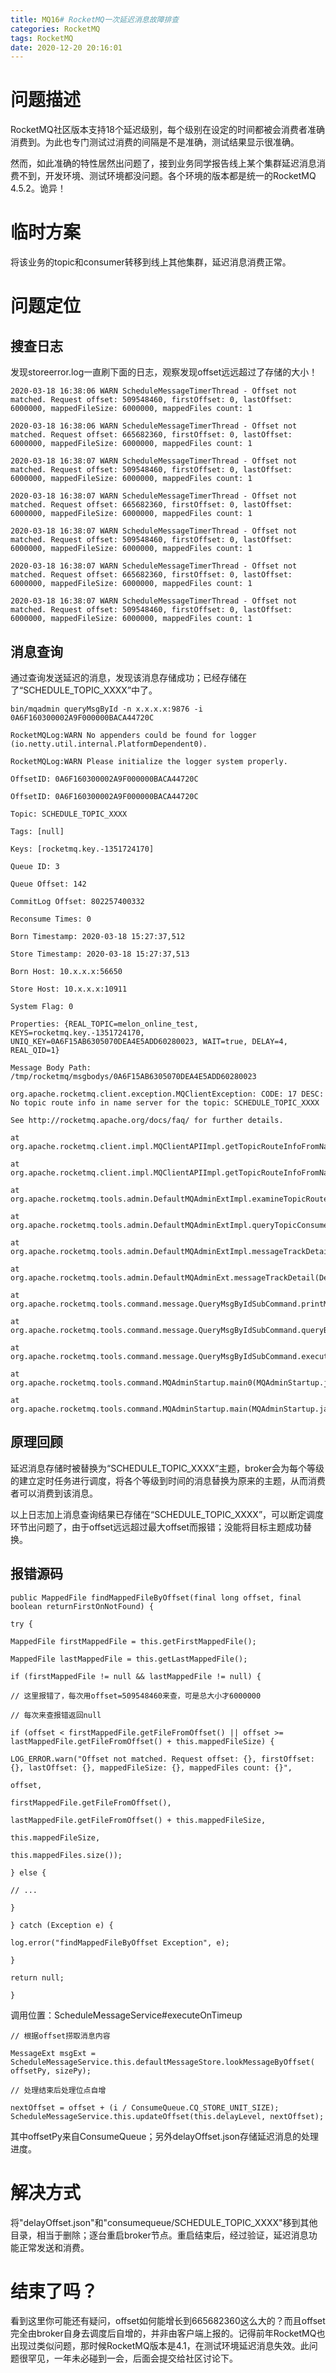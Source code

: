 ```yaml
---
title: MQ16# RocketMQ一次延迟消息故障排查
categories: RocketMQ
tags: RocketMQ
date: 2020-12-20 20:16:01
---
```




# 问题描述

RocketMQ社区版本支持18个延迟级别，每个级别在设定的时间都被会消费者准确消费到。为此也专门测试过消费的间隔是不是准确，测试结果显示很准确。

然而，如此准确的特性居然出问题了，接到业务同学报告线上某个集群延迟消息消费不到，开发环境、测试环境都没问题。各个环境的版本都是统一的RocketMQ 4.5.2。诡异！



# 临时方案

将该业务的topic和consumer转移到线上其他集群，延迟消息消费正常。



# 问题定位



## 搜查日志

发现storeerror.log一直刷下面的日志，观察发现offset远远超过了存储的大小！

```
2020-03-18 16:38:06 WARN ScheduleMessageTimerThread - Offset not matched. Request offset: 509548460, firstOffset: 0, lastOffset: 6000000, mappedFileSize: 6000000, mappedFiles count: 1

2020-03-18 16:38:06 WARN ScheduleMessageTimerThread - Offset not matched. Request offset: 665682360, firstOffset: 0, lastOffset: 6000000, mappedFileSize: 6000000, mappedFiles count: 1

2020-03-18 16:38:07 WARN ScheduleMessageTimerThread - Offset not matched. Request offset: 509548460, firstOffset: 0, lastOffset: 6000000, mappedFileSize: 6000000, mappedFiles count: 1

2020-03-18 16:38:07 WARN ScheduleMessageTimerThread - Offset not matched. Request offset: 665682360, firstOffset: 0, lastOffset: 6000000, mappedFileSize: 6000000, mappedFiles count: 1

2020-03-18 16:38:07 WARN ScheduleMessageTimerThread - Offset not matched. Request offset: 509548460, firstOffset: 0, lastOffset: 6000000, mappedFileSize: 6000000, mappedFiles count: 1

2020-03-18 16:38:07 WARN ScheduleMessageTimerThread - Offset not matched. Request offset: 665682360, firstOffset: 0, lastOffset: 6000000, mappedFileSize: 6000000, mappedFiles count: 1

2020-03-18 16:38:07 WARN ScheduleMessageTimerThread - Offset not matched. Request offset: 509548460, firstOffset: 0, lastOffset: 6000000, mappedFileSize: 6000000, mappedFiles count: 1
```



## 消息查询

通过查询发送延迟的消息，发现该消息存储成功；已经存储在了“SCHEDULE_TOPIC_XXXX”中了。

```
bin/mqadmin queryMsgById -n x.x.x.x:9876 -i 0A6F160300002A9F000000BACA44720C

RocketMQLog:WARN No appenders could be found for logger (io.netty.util.internal.PlatformDependent0).

RocketMQLog:WARN Please initialize the logger system properly.

OffsetID: 0A6F160300002A9F000000BACA44720C

OffsetID: 0A6F160300002A9F000000BACA44720C

Topic: SCHEDULE_TOPIC_XXXX

Tags: [null]

Keys: [rocketmq.key.-1351724170]

Queue ID: 3

Queue Offset: 142

CommitLog Offset: 802257400332

Reconsume Times: 0

Born Timestamp: 2020-03-18 15:27:37,512

Store Timestamp: 2020-03-18 15:27:37,513

Born Host: 10.x.x.x:56650

Store Host: 10.x.x.x:10911

System Flag: 0

Properties: {REAL_TOPIC=melon_online_test, KEYS=rocketmq.key.-1351724170, UNIQ_KEY=0A6F15AB6305070DEA4E5ADD60280023, WAIT=true, DELAY=4, REAL_QID=1}

Message Body Path: /tmp/rocketmq/msgbodys/0A6F15AB6305070DEA4E5ADD60280023

org.apache.rocketmq.client.exception.MQClientException: CODE: 17 DESC: No topic route info in name server for the topic: SCHEDULE_TOPIC_XXXX

See http://rocketmq.apache.org/docs/faq/ for further details.

at org.apache.rocketmq.client.impl.MQClientAPIImpl.getTopicRouteInfoFromNameServer(MQClientAPIImpl.java:1351)

at org.apache.rocketmq.client.impl.MQClientAPIImpl.getTopicRouteInfoFromNameServer(MQClientAPIImpl.java:1321)

at org.apache.rocketmq.tools.admin.DefaultMQAdminExtImpl.examineTopicRouteInfo(DefaultMQAdminExtImpl.java:305)

at org.apache.rocketmq.tools.admin.DefaultMQAdminExtImpl.queryTopicConsumeByWho(DefaultMQAdminExtImpl.java:619)

at org.apache.rocketmq.tools.admin.DefaultMQAdminExtImpl.messageTrackDetail(DefaultMQAdminExtImpl.java:776)

at org.apache.rocketmq.tools.admin.DefaultMQAdminExt.messageTrackDetail(DefaultMQAdminExt.java:435)

at org.apache.rocketmq.tools.command.message.QueryMsgByIdSubCommand.printMsg(QueryMsgByIdSubCommand.java:145)

at org.apache.rocketmq.tools.command.message.QueryMsgByIdSubCommand.queryById(QueryMsgByIdSubCommand.java:49)

at org.apache.rocketmq.tools.command.message.QueryMsgByIdSubCommand.execute(QueryMsgByIdSubCommand.java:252)

at org.apache.rocketmq.tools.command.MQAdminStartup.main0(MQAdminStartup.java:138)

at org.apache.rocketmq.tools.command.MQAdminStartup.main(MQAdminStartup.java:89)
```



## 原理回顾

延迟消息存储时被替换为“SCHEDULE_TOPIC_XXXX”主题，broker会为每个等级的建立定时任务进行调度，将各个等级到时间的消息替换为原来的主题，从而消费者可以消费到该消息。

以上日志加上消息查询结果已存储在“SCHEDULE_TOPIC_XXXX”，可以断定调度环节出问题了，由于offset远远超过最大offset而报错；没能将目标主题成功替换。



## 报错源码

```
public MappedFile findMappedFileByOffset(final long offset, final boolean returnFirstOnNotFound) {

try {

MappedFile firstMappedFile = this.getFirstMappedFile();

MappedFile lastMappedFile = this.getLastMappedFile();

if (firstMappedFile != null && lastMappedFile != null) {

// 这里报错了，每次用offset=509548460来查，可是总大小才6000000

// 每次来查报错返回null

if (offset < firstMappedFile.getFileFromOffset() || offset >= lastMappedFile.getFileFromOffset() + this.mappedFileSize) {

LOG_ERROR.warn("Offset not matched. Request offset: {}, firstOffset: {}, lastOffset: {}, mappedFileSize: {}, mappedFiles count: {}",

offset,

firstMappedFile.getFileFromOffset(),

lastMappedFile.getFileFromOffset() + this.mappedFileSize,

this.mappedFileSize,

this.mappedFiles.size());

} else {

// ...

}

} catch (Exception e) {

log.error("findMappedFileByOffset Exception", e);

}

return null;

}
```



调用位置：ScheduleMessageService#executeOnTimeup

```
// 根据offset捞取消息内容

MessageExt msgExt = ScheduleMessageService.this.defaultMessageStore.lookMessageByOffset(
offsetPy, sizePy);

// 处理结束后处理位点自增

nextOffset = offset + (i / ConsumeQueue.CQ_STORE_UNIT_SIZE);
ScheduleMessageService.this.updateOffset(this.delayLevel, nextOffset);
```



其中offsetPy来自ConsumeQueue；另外delayOffset.json存储延迟消息的处理进度。



# 解决方式

将"delayOffset.json"和"consumequeue/SCHEDULE_TOPIC_XXXX"移到其他目录，相当于删除；逐台重启broker节点。重启结束后，经过验证，延迟消息功能正常发送和消费。



# 结束了吗？

看到这里你可能还有疑问，offset如何能增长到665682360这么大的？而且offset完全由broker自身去调度后自增的，并非由客户端上报的。记得前年RocketMQ也出现过类似问题，那时候RocketMQ版本是4.1，在测试环境延迟消息失效。此问题很罕见，一年未必碰到一会，后面会提交给社区讨论下。